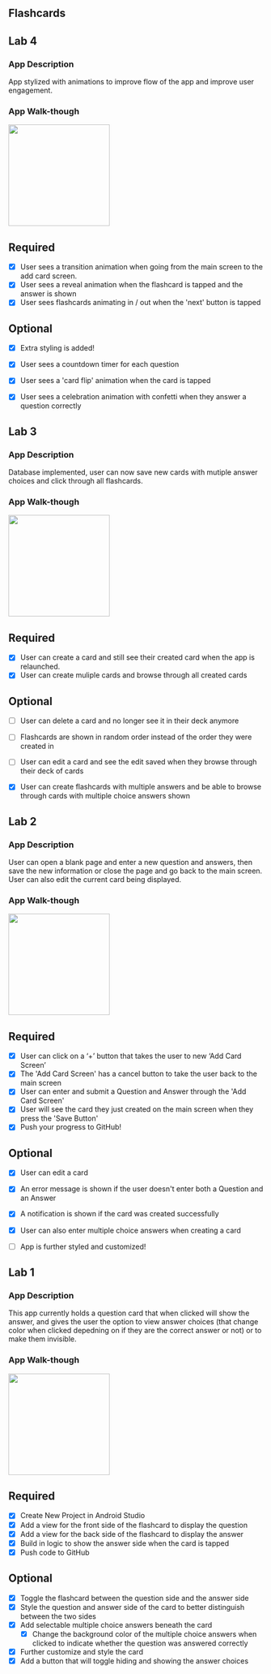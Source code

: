 ## Flashcards

## Lab 4

### App Description
App stylized with animations to improve flow of the app and improve user engagement.

### App Walk-though
<img src="http://g.recordit.co/5kNbuxm9XL.gif" width=200><br>

## Required
- [X] User sees a transition animation when going from the main screen to the add card screen.
- [X] User sees a reveal animation when the flashcard is tapped and the answer is shown
- [X] User sees flashcards animating in / out when the 'next' button is tapped

## Optional
- [X] Extra styling is added!
- [X] User sees a countdown timer for each question
- [X] User sees a 'card flip' animation when the card is tapped
- [X] User sees a celebration animation with confetti when they answer a question correctly



## Lab 3

### App Description
Database implemented, user can now save new cards with mutiple answer choices and click through all flashcards.

### App Walk-though
<img src="http://g.recordit.co/SVrkw5221P.gif" width=200><br>

## Required
- [X] User can create a card and still see their created card when the app is relaunched.
- [X] User can create muliple cards and browse through all created cards

## Optional
- [ ] User can delete a card and no longer see it in their deck anymore
- [ ] Flashcards are shown in random order instead of the order they were created in
- [ ] User can edit a card and see the edit saved when they browse through their deck of cards
- [X] User can create flashcards with multiple answers and be able to browse through cards with multiple choice answers shown



## Lab 2

### App Description
User can open a blank page and enter a new question and answers, then save the new information or close the page and go back to the main screen. User can also edit the current card being displayed.

### App Walk-though
<img src="http://g.recordit.co/A34rrxaanK.gif" width=200><br>

## Required
- [X] User can click on a ‘+’ button that takes the user to new ‘Add Card Screen’
- [X] The 'Add Card Screen' has a cancel button to take the user back to the main screen
- [X] User can enter and submit a Question and Answer through the 'Add Card Screen'
- [X] User will see the card they just created on the main screen when they press the 'Save Button'
- [X] Push your progress to GitHub!

## Optional
- [X] User can edit a card
- [X] An error message is shown if the user doesn't enter both a Question and an Answer
- [X] A notification is shown if the card was created successfully
- [X] User can also enter multiple choice answers when creating a card
- [ ] App is further styled and customized!



## Lab 1

### App Description
This app currently holds a question card that when clicked will show the answer, and gives the user the option to view answer choices (that change color when clicked depedning on if they are the correct answer or not) or to make them invisible.

### App Walk-though
<img src="http://g.recordit.co/vxRwhOnUYT.gif" width=200><br>

## Required
- [x] Create New Project in Android Studio
- [x] Add a view for the front side of the flashcard to display the question
- [x] Add a view for the back side of the flashcard to display the answer
- [x] Build in logic to show the answer side when the card is tapped
- [x] Push code to GitHub
## Optional
- [X] Toggle the flashcard between the question side and the answer side
- [X] Style the question and answer side of the card to better distinguish between the two sides
- [X] Add selectable multiple choice answers beneath the card
   - [X] Change the background color of the multiple choice answers when clicked to indicate whether the question was answered correctly
- [X] Further customize and style the card
- [X] Add a button that will toggle hiding and showing the answer choices
